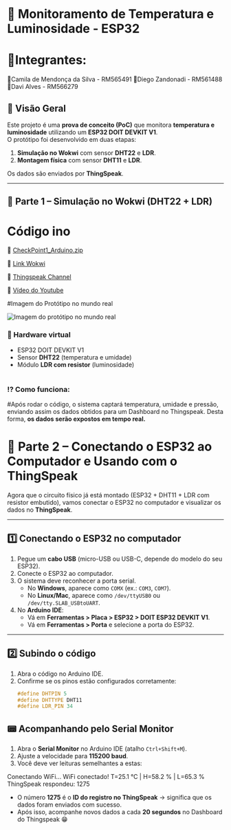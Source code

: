 # 📘 Monitoramento de Temperatura e Luminosidade - ESP32

# 🚀Integrantes:
🔹Camila de Mendonça da Silva - RM565491
🔹Diego Zandonadi - RM561488
🔹Davi Alves - RM566279

## 🔹 Visão Geral
Este projeto é uma **prova de conceito (PoC)** que monitora **temperatura e luminosidade** utilizando um **ESP32 DOIT DEVKIT V1**.  
O protótipo foi desenvolvido em duas etapas:  
1. **Simulação no Wokwi** com sensor **DHT22** e **LDR**.  
2. **Montagem física** com sensor **DHT11** e **LDR**.  

Os dados são enviados por **ThingSpeak**.

---

## 🚀 Parte 1 – Simulação no Wokwi (DHT22 + LDR)

# Código ino
🔗 [CheckPoint1_Arduino.zip](https://github.com/user-attachments/files/22128360/CheckPoint1_Arduino.zip)

🔗 [Link Wokwi]([https://wokwi.com/](https://wokwi.com/projects/441077412366481409))  

🔗 [Thingspeak Channel]((https://thingspeak.mathworks.com/channels/3058720))  

🔗 [Vídeo do Youtube]([(https://thingspeak.mathworks.com/channels/3058720)](https://youtu.be/AKgNLOY8nAw?si=oMOQDENU1Ub3mvqR)) 

#Imagem do Protótipo no mundo real

![Imagem do protótipo no mundo real](https://github.com/user-attachments/assets/c66c153d-722f-45b1-adea-3d51915893d1)




### 🔌 Hardware virtual
- ESP32 DOIT DEVKIT V1  
- Sensor **DHT22** (temperatura e umidade)  
- Módulo **LDR com resistor** (luminosidade)
  #
### ⁉️ Como funciona:
#Após rodar o código, o sistema captará temperatura, umidade e pressão, enviando assim os dados obtidos para um Dashboard no Thingspeak. Desta forma, **os dados serão expostos em tempo real.**

# 🔌 Parte 2 – Conectando o ESP32 ao Computador e Usando com o ThingSpeak

Agora que o circuito físico já está montado (ESP32 + DHT11 + LDR com resistor embutido), vamos conectar o ESP32 no computador e visualizar os dados no **ThingSpeak**.

---

## 1️⃣ Conectando o ESP32 no computador

1. Pegue um **cabo USB** (micro-USB ou USB-C, depende do modelo do seu ESP32).  
2. Conecte o ESP32 ao computador.  
3. O sistema deve reconhecer a porta serial.  
   - No **Windows**, aparece como `COMX` (ex.: `COM3`, `COM7`).  
   - No **Linux/Mac**, aparece como `/dev/ttyUSB0` ou `/dev/tty.SLAB_USBtoUART`.  
4. No **Arduino IDE**:
   - Vá em **Ferramentas > Placa > ESP32 > DOIT ESP32 DEVKIT V1**.  
   - Vá em **Ferramentas > Porta** e selecione a porta do ESP32.  

---

## 2️⃣ Subindo o código

1. Abra o código no Arduino IDE.  
2. Confirme se os pinos estão configurados corretamente:
   ```cpp
   #define DHTPIN 5
   #define DHTTYPE DHT11
   #define LDR_PIN 34
## 📟 Acompanhando pelo Serial Monitor

1. Abra o **Serial Monitor** no Arduino IDE (atalho `Ctrl+Shift+M`).  
2. Ajuste a velocidade para **115200 baud**.  
3. Você deve ver leituras semelhantes a estas:

Conectando WiFi...
WiFi conectado!
T=25.1 °C | H=58.2 % | L=65.3 %
ThingSpeak respondeu: 1275


- O número **1275** é o **ID do registro no ThingSpeak** → significa que os dados foram enviados com sucesso.
- Após isso, acompanhe novos dados a cada **20 segundos** no Dashboard do Thingspeak 😁
